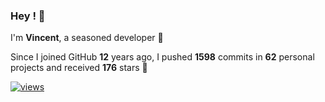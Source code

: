 ### Hey ! 👋

I'm **Vincent**, a seasoned developer 🫡

Since I joined GitHub **12** years ago, I pushed **1598** commits in **62** personal projects and received **176** stars 🥲

[![views](https://komarev.com/ghpvc/?username=vspiewak&style=flat&color=brightgreen&label=views&abbreviated=true)](https://github.com/vspiewak)